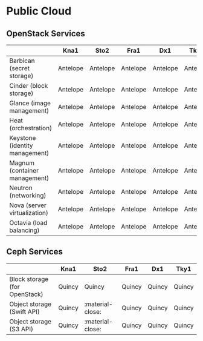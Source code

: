 # Public Cloud

## OpenStack Services

|                                | Kna1     | Sto2     | Fra1      | Dx1       | Tky1     |
| ------------------------------ | -----    | ------   | -----     | -----     | ------   |
| Barbican (secret storage)      | Antelope | Antelope | Antelope  | Antelope  | Antelope |
| Cinder (block storage)         | Antelope | Antelope | Antelope  | Antelope  | Antelope |
| Glance (image management)      | Antelope | Antelope | Antelope  | Antelope  | Antelope |
| Heat (orchestration)           | Antelope | Antelope | Antelope  | Antelope  | Antelope |
| Keystone (identity management) | Antelope | Antelope | Antelope  | Antelope  | Antelope |
| Magnum (container management)  | Antelope | Antelope | Antelope  | Antelope  | Antelope |
| Neutron (networking)           | Antelope | Antelope | Antelope  | Antelope  | Antelope |
| Nova (server virtualization)   | Antelope | Antelope | Antelope  | Antelope  | Antelope |
| Octavia (load balancing)       | Antelope | Antelope | Antelope  | Antelope  | Antelope |


## Ceph Services

|                               | Kna1   | Sto2             | Fra1   | Dx1    | Tky1   |
| --------------------------    | ------ | ------           | -----  | -----  | ------ |
| Block storage (for OpenStack) | Quincy | Quincy           | Quincy | Quincy | Quincy |
| Object storage (Swift API)    | Quincy | :material-close: | Quincy | Quincy | Quincy |
| Object storage (S3 API)       | Quincy | :material-close: | Quincy | Quincy | Quincy |
